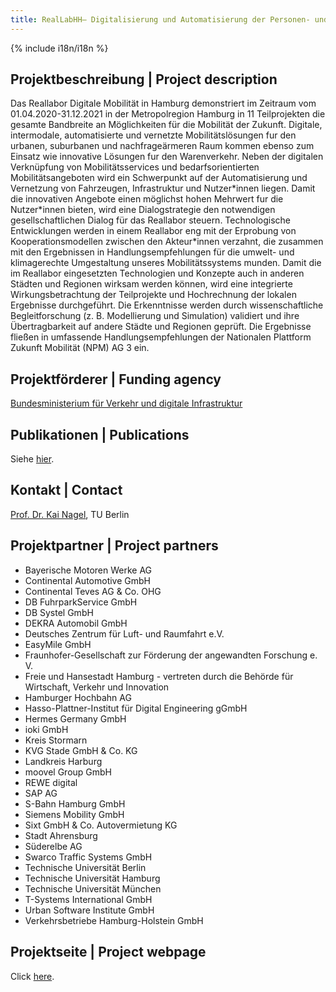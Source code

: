 ```yaml
---
title: RealLabHH– Digitalisierung und Automatisierung der Personen- und Warenmobilität
---
```


{% include i18n/i18n %}

<div class="invert-images" markdown=1>

## Projektbeschreibung | Project description

Das Reallabor Digitale Mobilität in Hamburg demonstriert im Zeitraum vom 01.04.2020-31.12.2021 in der Metropolregion Hamburg in 11 Teilprojekten die gesamte Bandbreite an Möglichkeiten für die Mobilität der Zukunft. Digitale, intermodale, automatisierte und vernetzte Mobilitätslösungen fur den urbanen, suburbanen und nachfrageärmeren Raum kommen ebenso zum Einsatz wie innovative Lösungen fur den Warenverkehr. Neben der digitalen Verknüpfung von Mobilitätsservices und bedarfsorientierten Mobilitätsangeboten wird ein Schwerpunkt auf der Automatisierung und Vernetzung von Fahrzeugen, Infrastruktur und Nutzer\*innen liegen. Damit die innovativen Angebote einen möglichst hohen Mehrwert fur die Nutzer\*innen bieten, wird eine Dialogstrategie den notwendigen gesellschaftlichen Dialog für das Reallabor steuern. Technologische Entwicklungen werden in einem Reallabor eng mit der Erprobung von Kooperationsmodellen zwischen den Akteur\*innen verzahnt, die zusammen mit den Ergebnissen in Handlungsempfehlungen für die umwelt- und klimagerechte Umgestaltung unseres Mobilitätssystems munden. Damit die im Reallabor eingesetzten Technologien und Konzepte auch in anderen Städten und Regionen wirksam werden können, wird eine integrierte Wirkungsbetrachtung der Teilprojekte und Hochrechnung der lokalen Ergebnisse durchgeführt. Die Erkenntnisse werden durch wissenschaftliche Begleitforschung (z. B. Modellierung und Simulation) validiert und ihre Übertragbarkeit auf andere Städte und Regionen geprüft. Die Ergebnisse fließen in umfassende Handlungsempfehlungen der Nationalen Plattform Zukunft Mobilität (NPM) AG 3 ein.

## Projektförderer | Funding agency

[Bundesministerium für Verkehr und digitale Infrastruktur](https://www.bmvi.de/DE/Home/home.html)

## Publikationen | Publications

Siehe [hier](https://vsp.berlin/publications/?tags=bmvi-reallabhh).

## Kontakt | Contact

[Prof. Dr. Kai Nagel](https://www.tu.berlin/vsp/team), TU Berlin

## Projektpartner | Project partners

-   Bayerische Motoren Werke AG
-   Continental Automotive GmbH
-   Continental Teves AG & Co. OHG
-   DB FuhrparkService GmbH
-   DB Systel GmbH
-   DEKRA Automobil GmbH
-   Deutsches Zentrum für Luft- und Raumfahrt e.V.
-   EasyMile GmbH
-   Fraunhofer-Gesellschaft zur Förderung der angewandten Forschung e. V.
-   Freie und Hansestadt Hamburg - vertreten durch die Behörde für Wirtschaft, Verkehr und Innovation
-   Hamburger Hochbahn AG
-   Hasso-Plattner-Institut für Digital Engineering gGmbH
-   Hermes Germany GmbH
-   ioki GmbH
-   Kreis Stormarn
-   KVG Stade GmbH & Co. KG
-   Landkreis Harburg
-   moovel Group GmbH
-   REWE digital
-   SAP AG
-   S-Bahn Hamburg GmbH
-   Siemens Mobility GmbH
-   Sixt GmbH & Co. Autovermietung KG
-   Stadt Ahrensburg
-   Süderelbe AG
-   Swarco Traffic Systems GmbH
-   Technische Universität Berlin
-   Technische Universität Hamburg
-   Technische Universität München
-   T-Systems International GmbH
-   Urban Software Institute GmbH
-   Verkehrsbetriebe Hamburg-Holstein GmbH

## Projektseite | Project webpage

Click [here](https://www.hamburg.com/mobility/its/15090224/reallab-hamburg/).